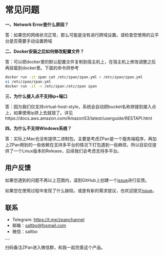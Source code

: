 # 常见问题

**一、Network Error是什么原因？**

答：如果您的网络状况正常，那么可能是没有进行跨域设置。请检查您使用的云平台是否需要手动设置跨域

**二、Docker安装之后如何修改配置文件？**

答：可以把docker里的默认配置文件复制到宿主机上，在宿主机上修改调整之后再挂载到docker里。下面的命令供参考

```bash
docker run -it zpan cat /etc/zpan/zpan.yml > /etc/zpan/zpan.yml
vi /etc/zpan/zpan.yml
docker run -it -v /etc/zpan:/etc/zpan zpan
```

**三、为什么接入点不支持ip+端口**

答：因为我们仅支持virtual-host-style，系统会自动把bucket名称拼接到接入点上，如果使用ip拼上去就错了。详见https://docs.aws.amazon.com/AmazonS3/latest/userguide/RESTAPI.html

**四、为什么不支持Windows系统？**

答：实际上Mac也没有提供二进制包，主要是考虑ZPan是一个服务端程序，再加上ZPan用到的一些依赖在支持多平台的情况下打包遇到一些麻烦，所以目前仅提供了一个Linux版本的Release，后续我们会考虑支持多平台。

## 用户反馈
如果您遇到的问题不再以上范围内，请到GitHub上创建一个[issue](https://github.com/saltbo/zpan/issue)进行反馈。

如果您在使用过程中发现了什么缺陷，或是有新的需求提议，也欢迎提交[issue](https://github.com/saltbo/zpan/issue)。

## 联系

- Telegram: https://t.me/zpanchannel
- 邮箱：saltbo@foxmail.com
- 微信：saltbo
  
<img src="/static/images/wechat.png" alt="wechat" style="zoom: 25%;" />

扫码备注ZPan进入微信群，和我一起完善这个产品。
